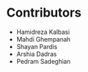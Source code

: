 Contributors
==============

* Hamidreza Kalbasi
* Mahdi Ghempanah
* Shayan Pardis
* Arshia Dadras
* Pedram Sadeghian